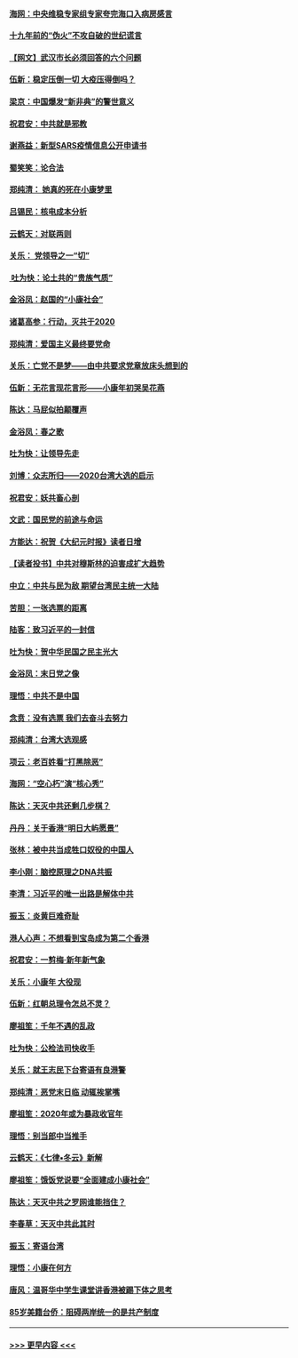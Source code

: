 #### [海网：中央维稳专家组专家夸完海口入病房感言](../pages/nsc993/n11815138.md?t=01240144) 
#### [十九年前的“伪火”不攻自破的世纪谎言](../pages/nsc993/n11813238.md?t=01240144) 
#### [【网文】武汉市长必须回答的六个问题](../pages/nsc993/n11813848.md?t=01240144) 
#### [伍新：稳定压倒一切 大疫压得倒吗？](../pages/nsc993/n11812634.md?t=01240144) 
#### [梁京：中国爆发“新非典”的警世意义](../pages/nsc993/n11812554.md?t=01240144) 
#### [祝君安：中共就是邪教](../pages/nsc993/n11812431.md?t=01240144) 
#### [谢燕益：新型SARS疫情信息公开申请书](../pages/nsc993/n11808840.md?t=01240144) 
#### [蜀笑笑：论合法](../pages/nsc993/n11808064.md?t=01240144) 
#### [郑纯清： 她真的死在小康梦里](../pages/nsc993/n11806623.md?t=01240144) 
#### [吕锡民：核电成本分析](../pages/nsc993/n11806284.md?t=01240144) 
#### [云鹤天：对联两则](../pages/nsc993/n11805957.md?t=01240144) 
#### [关乐： 党领导之一“切”](../pages/nsc993/n11804505.md?t=01240144) 
#### [ 吐为快：论土共的“贵族气质”](../pages/nsc993/n11804490.md?t=01240144) 
#### [金浴凤：赵国的“小康社会”](../pages/nsc993/n11804452.md?t=01240144) 
#### [诸葛高参：行动，灭共于2020](../pages/nsc993/n11804120.md?t=01240144) 
#### [郑纯清：爱国主义最终要党命](../pages/nsc993/n11802197.md?t=01240144) 
#### [关乐：亡党不是梦——由中共要求党章放床头想到的](../pages/nsc993/n11802156.md?t=01240144) 
#### [伍新：无花言现花言形——小康年初哭吴花燕](../pages/nsc993/n11800044.md?t=01240144) 
#### [陈达：马屁似拍颠覆声](../pages/nsc993/n11800010.md?t=01240144) 
#### [金浴凤：春之歌](../pages/nsc993/n11797687.md?t=01240144) 
#### [吐为快：让领导先走](../pages/nsc993/n11797512.md?t=01240144) 
#### [刘博：众志所归——2020台湾大选的启示](../pages/nsc993/n11796878.md?t=01240144) 
#### [祝君安：妖共畜心剖](../pages/nsc993/n11794273.md?t=01240144) 
#### [文武：国民党的前途与命运](../pages/nsc993/n11794198.md?t=01240144) 
#### [方能达：祝贺《大纪元时报》读者日增](../pages/nsc993/n11793807.md?t=01240144) 
#### [【读者投书】中共对穆斯林的迫害成扩大趋势](../pages/nsc993/n11791371.md?t=01240144) 
#### [中立：中共与民为敌 期望台湾民主统一大陆](../pages/nsc993/n11790392.md?t=01240144) 
#### [苦胆：一张选票的距离](../pages/nsc993/n11788914.md?t=01240144) 
#### [陆客：致习近平的一封信](../pages/nsc993/n11788867.md?t=01240144) 
#### [吐为快：贺中华民国之民主光大](../pages/nsc993/n11788618.md?t=01240144) 
#### [金浴凤：末日党之像](../pages/nsc993/n11787475.md?t=01240144) 
#### [理悟：中共不是中国](../pages/nsc993/n11787463.md?t=01240144) 
#### [念贲：没有选票  我们去奋斗去努力](../pages/nsc993/n11787398.md?t=01240144) 
#### [郑纯清：台湾大选观感](../pages/nsc993/n11786210.md?t=01240144) 
#### [项云：老百姓看“打黑除恶”](../pages/nsc993/n11785398.md?t=01240144) 
#### [海网：“空心朽”演“核心秀”](../pages/nsc993/n11783874.md?t=01240144) 
#### [陈达：天灭中共还剩几步棋？](../pages/nsc993/n11783719.md?t=01240144) 
#### [丹丹：关于香港“明日大屿愿景”](../pages/nsc993/n11783273.md?t=01240144) 
#### [张林：被中共当成牲口奴役的中国人](../pages/nsc993/n11782397.md?t=01240144) 
#### [李小刚：脑控原理之DNA共振](../pages/nsc993/n11780962.md?t=01240144) 
#### [李清：习近平的唯一出路是解体中共](../pages/nsc993/n11780866.md?t=01240144) 
#### [振玉：炎黄巨难奇耻](../pages/nsc993/n11779632.md?t=01240144) 
#### [港人心声：不想看到宝岛成为第二个香港](../pages/nsc993/n11778817.md?t=01240144) 
#### [祝君安：一剪梅‧新年新气象](../pages/nsc993/n11776340.md?t=01240144) 
#### [关乐：小康年 大役现](../pages/nsc993/n11774213.md?t=01240144) 
#### [伍新：红朝总理令怎总不灵？](../pages/nsc993/n11770813.md?t=01240144) 
#### [廖祖笙：千年不遇的乱政](../pages/nsc993/n11770373.md?t=01240144) 
#### [吐为快：公检法司快收手](../pages/nsc993/n11770359.md?t=01240144) 
#### [关乐：就王志民下台寄语有良港警](../pages/nsc993/n11769903.md?t=01240144) 
#### [郑纯清：恶党末日临 动辄挨掌嘴](../pages/nsc993/n11769356.md?t=01240144) 
#### [廖祖笙：2020年或为暴政收官年](../pages/nsc993/n11768216.md?t=01240144) 
#### [理悟：别当郎中当推手](../pages/nsc993/n11768243.md?t=01240144) 
#### [云鹤天：《七律▪冬云》新解](../pages/nsc993/n11768204.md?t=01240144) 
#### [廖祖笙：饿饭党说要“全面建成小康社会”](../pages/nsc993/n11767482.md?t=01240144) 
#### [陈达：天灭中共之罗网谁能挡住？](../pages/nsc993/n11767465.md?t=01240144) 
#### [李春草：天灭中共此其时](../pages/nsc993/n11767452.md?t=01240144) 
#### [振玉：寄语台湾](../pages/nsc993/n11767432.md?t=01240144) 
#### [理悟：小康在何方](../pages/nsc993/n11767394.md?t=01240144) 
#### [唐风：温哥华中学生课堂讲香港被踢下体之思考](../pages/nsc993/n11766848.md?t=01240144) 
#### [85岁美籍台侨：阻碍两岸统一的是共产制度](../pages/nsc993/n11765043.md?t=01240144) 

----
#### [ >>> 更早内容 <<< ](../indexes/nsc993-earlier.md)
